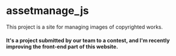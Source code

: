 # assetmanage_js
This project is a site for managing images of copyrighted works.
#### It's a project submitted by our team to a contest, and I'm recently improving the front-end part of this website.
